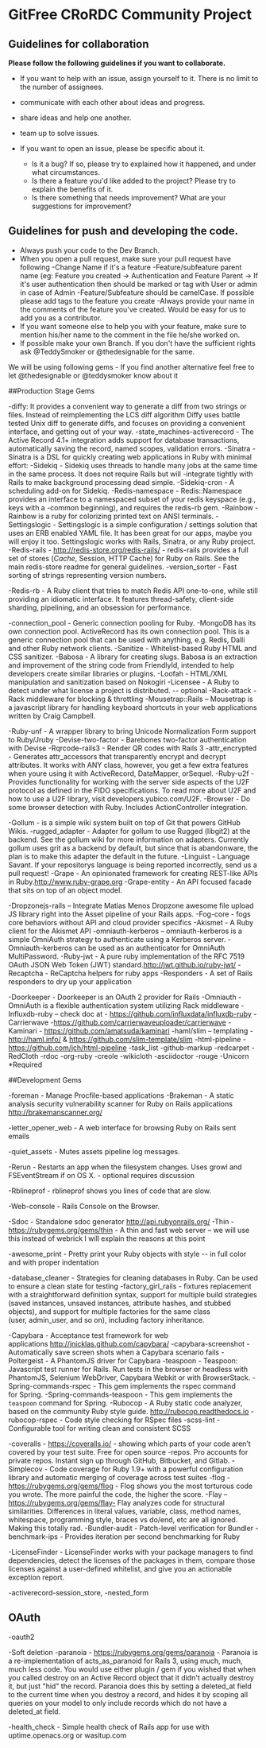 # GitFree CRoRDC Community Project


## Guidelines for collaboration
**Please follow the following guidelines if you want to collaborate.**
- If you want to help with an issue, assign yourself to it. There is no limit to the number of assignees. 
- communicate with each other about ideas and progress.
- share ideas and help one another.
- team up to solve issues.

- If you want to open an issue, please be specific about it.
  - Is it a bug? If so, please try to explained how it happened, and under what circumstances.
  - Is there a feature you'd like added to the project? Please try to explain the benefits of it.
  - Is there something that needs improvement? What are your suggestions for improvement?

## Guidelines for push and developing the code. 
 - Always push your code to the Dev Branch.
 - When you open a pull request, make sure your pull request have following
   -Change Name if it's a feature
   -Feature/subfeature parent name (eg: Feature you created -> Authentication and Feature Parent -> If it's user authentication then should be marked or tag with User or admin in case of Admin
   -Feature/Subfeature should be camelCase. If possible please add tags to the feature you create
   -Always provide your name in the comments of the feature you've created. Would be easy for us to add you as a contributor.
  - If you want someone else to help you with your feature, make sure to mention his/her name to the comment in the file he/she worked on. 
  - If possible make your own Branch. If you don't have the sufficient rights ask @TeddySmoker or @thedesignable for the same. 

We will be using following gems - If you find another alternative feel free to let @thedesignable or @teddysmoker know about it

##Production Stage Gems

  -diffy:  It provides a convenient way to generate a diff from two strings or files. Instead of reimplementing the LCS diff algorithm Diffy uses battle tested Unix diff to generate diffs, and focuses on providing a convenient interface, and getting out of your way.
  -state_machines-activerecord - The Active Record 4.1+ integration adds support for database transactions, automatically saving the record, named scopes, validation errors.
  -Sinatra - Sinatra is a DSL for quickly creating web applications in Ruby with minimal effort:
  -Sidekiq - Sidekiq uses threads to handle many jobs at the same time in the same process. It does not require Rails but will -integrate tightly with Rails to make background processing dead simple.
  -Sidekiq-cron - A scheduling add-on for Sidekiq.
  -Redis-namespace - Redis::Namespace provides an interface to a namespaced subset of your redis keyspace (e.g., keys with a -common beginning), and requires the redis-rb gem.
  -Rainbow - Rainbow is a ruby for colorizing printed text on ANSI terminals.
  -Settingslogic - Settingslogic is a simple configuration / settings solution that uses an ERB enabled YAML file. It has been great for our apps, maybe you will enjoy it too. Settingslogic works with Rails, Sinatra, or any Ruby project.
  -Redis-rails - http://redis-store.org/redis-rails/ -  redis-rails provides a full set of stores (*Cache*, Session, HTTP Cache) for Ruby on Rails. See the main redis-store readme for general guidelines.
  -version_sorter  - Fast sorting of strings representing version numbers.

  -Redis-rb - A Ruby client that tries to match Redis API one-to-one, while still providing an idiomatic interface. It features thread-safety, client-side sharding, pipelining, and an obsession for performance.

  -connection_pool - Generic connection pooling for Ruby.
  -MongoDB has its own connection pool. ActiveRecord has its own connection pool. This is a generic connection pool that can be used with anything, e.g. Redis, Dalli and other Ruby network clients.
  -Sanitize -  Whitelist-based Ruby HTML and CSS sanitizer.
  -Babosa - A library for creating slugs. Babosa is an extraction and improvement of the string code from FriendlyId, intended to help developers create similar libraries or plugins.
  -Loofah - HTML/XML manipulation and sanitization based on Nokogiri
  -Licensee - A Ruby to detect under what license a project is distributed. -- optional
  -Rack-attack - Rack middleware for blocking & throttling
  -Mousetrap::Rails – Mousetrap is a javascript library for handling keyboard shortcuts in your web applications written by Craig Campbell.

  -Ruby-unf - A wrapper library to bring Unicode Normalization Form support to Ruby/Jruby
  -Devise-two-factor - Barebones two-factor authentication with Devise
  -Rqrcode-rails3 - Render QR codes with Rails 3
  -attr_encrypted -  Generates attr_accessors that transparently encrypt and decrypt attributes. It works with ANY class, however, you get a few extra features when youre using it with ActiveRecord, DataMapper, orSequel.
  -Ruby-u2f - Provides functionality for working with the server side aspects of the U2F protocol as defined in the FIDO specifications. To read more about U2F and how to use a U2F library, visit developers.yubico.com/U2F.
  -Browser - Do some browser detection with Ruby. Includes ActionController integration.

  -Gollum - is a simple wiki system built on top of Git that powers GitHub Wikis.
  -rugged_adapter - Adapter for gollum to use Rugged (libgit2) at the backend. See the gollum wiki for more information on adapters. Currently gollum uses grit as a backend by default, but since that is abandonware, the plan is to make this adapter the default in the future.
  -Linguist - Language Savant. If your repositorys language is being reported incorrectly, send us a pull request!
  -Grape - An opinionated framework for creating REST-like APIs in Ruby.http://www.ruby-grape.org
  -Grape-entity - An API focused facade that sits on top of an object model.

  -Dropzonejs-rails – Integrate Matias Menos Dropzone awesome file upload JS library right into the Asset pipeline of your Rails apps.
  -Fog-core - fogs core behaviors without API and cloud provider specifics 
  -Akismet - A Ruby client for the Akismet API
  -omniauth-kerberos – omniauth-kerberos is a simple OmniAuth strategy to authenticate using a Kerberos server. -Omniauth-kerberos can be used as an authenticator for OmniAuth MultiPassword.
  -Ruby-jwt - A pure ruby implementation of the RFC 7519 OAuth JSON Web Token (JWT) standard.http://jwt.github.io/ruby-jwt/
  -Recaptcha - ReCaptcha helpers for ruby apps
  -Responders - A set of Rails responders to dry up your application

  -Doorkeeper -  Doorkeeper is an OAuth 2 provider for Rails
  -Omniauth - OmniAuth is a flexible authentication system utilizing Rack middleware
  -Influxdb-ruby – check doc at - https://github.com/influxdata/influxdb-ruby
  -Carrierwave -https://github.com/carrierwaveuploader/carrierwave
  -Kaminari - https://github.com/amatsuda/kaminari
  -haml/slim – templating - http://haml.info/ & https://github.com/slim-template/slim 
  -html-pipeline -https://github.com/jch/html-pipeline
  -task_list
  -github-markup
  -redcarpet
  -RedCloth
  -rdoc
  -org-ruby
  -creole
  -wikicloth
  -asciidoctor
  -rouge
  -Unicorn *Required

##Development Gems

  -foreman - Manage Procfile-based applications
  -Brakeman - A static analysis security vulnerability scanner for Ruby on Rails applications http://brakemanscanner.org/

  -letter_opener_web - A web interface for browsing Ruby on Rails sent emails

  -quiet_assets - Mutes assets pipeline log messages.

  -Rerun -  Restarts an app when the filesystem changes. Uses growl and FSEventStream if on OS X. - optional requires discussion

  -Rblineprof - rblineprof shows you lines of code that are slow.

  -Web-console - Rails Console on the Browser.

  -Sdoc - Standalone sdoc generator http://api.rubyonrails.org/
  -Thin - https://rubygems.org/gems/thin - A thin and fast web server – we will use this instead of webrick I will explain the reasons at this point

  -awesome_print - Pretty print your Ruby objects with style -- in full color and with proper indentation 

  -database_cleaner - Strategies for cleaning databases in Ruby. Can be used to ensure a clean state for testing
  -factory_girl_rails - fixtures replacement with a straightforward definition syntax, support for multiple build strategies (saved instances, unsaved instances, attribute hashes, and stubbed objects), and support for multiple factories for the same class (user, admin_user, and so on), including factory inheritance.

  -Capybara - Acceptance test framework for web applications http://jnicklas.github.com/capybara/
  -capybara-screenshot - Automatically save screen shots when a Capybara scenario fails
  -Poltergeist - A PhantomJS driver for Capybara
  -teaspoon - Teaspoon: Javascript test runner for Rails. Run tests in the browser or headless with PhantomJS, Selenium WebDriver, Capybara Webkit or with BrowserStack.
  -Spring-commands-rspec - This gem implements the rspec command for Spring.
  -Spring-commands-teaspoon - This gem implements the `teaspoon` command for Spring.
  -Rubocop - A Ruby static code analyzer, based on the community Ruby style guide. http://rubocop.readthedocs.io
  -rubocop-rspec - Code style checking for RSpec files
  -scss-lint - Configurable tool for writing clean and consistent SCSS

  -coveralls -  https://coveralls.io/ - showing which parts of your code aren’t covered by your test suite. Free for open source -repos. Pro accounts for private repos. Instant sign up through GitHub, Bitbucket, and Gitlab.
  -Simplecov - Code coverage for Ruby 1.9+ with a powerful configuration library and automatic merging of coverage across test suites
  -flog - https://rubygems.org/gems/flog - Flog shows you the most torturous code you wrote. The more painful the code, the higher the score.
  -Flay – https://rubygems.org/gems/flay- Flay analyzes code for structural similarities. Differences in literal values, variable, class, method names, whitespace, programming style, braces vs do/end, etc are all ignored. Making this totally rad.
  -Bundler-audit - Patch-level verification for Bundler
  -benchmark-ips - Provides iteration per second benchmarking for Ruby

  -LicenseFinder - LicenseFinder works with your package managers to find dependencies, detect the licenses of the packages in them, compare those licenses against a user-defined whitelist, and give you an actionable exception report.

  -activerecord-session_store,
  -nested_form

## OAuth
  -oauth2

  -Soft deletion
  -paranoia - https://rubygems.org/gems/paranoia - Paranoia is a re-implementation of acts_as_paranoid for Rails 3, using much, much, much less code. You would use either plugin / gem if you wished that when you called destroy on an Active Record object that it didn't actually destroy it, but just "hid" the record. Paranoia does this by setting a deleted_at field to the current time when you destroy a record, and hides it by scoping all queries on your model to only include records which do not have a deleted_at field.



  -health_check - Simple health check of Rails app for use with uptime.openacs.org or wasitup.com




